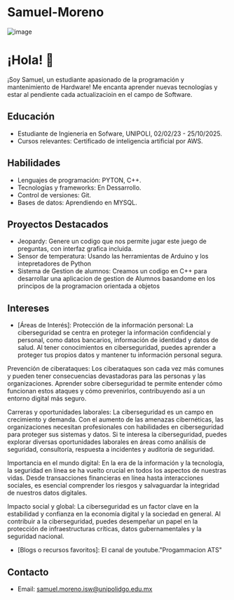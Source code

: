 # Samuel-Moreno
![image](https://github.com/Luiss11/Luiss/assets/135871576/e3e2107f-294e-4e3b-bbe0-c8cb6247a892)
# ¡Hola! 👋

¡Soy Samuel, un estudiante apasionado de la programación y mantenimiento de Hardware! Me encanta aprender nuevas tecnologías y estar al pendiente cada actualizacioin en el campo de Software.



## Educación

- Estudiante de Ingieneria en Sofware, UNIPOLI, 02/02/23 - 25/10/2025.
- Cursos relevantes: Certificado de inteligencia artificial por AWS.

## Habilidades

- Lenguajes de programación: PYTON, C++.
- Tecnologías y frameworks: En Dessarrollo.
- Control de versiones: Git.
- Bases de datos: Aprendiendo en MYSQL.

## Proyectos Destacados

- Jeopardy: Genere un codigo que nos permite jugar este juego de preguntas, con interfaz grafica incluida.
- Sensor de temperatura: Usando las herramientas de Arduino y los intepretadores de Python
- Sistema de Gestion de alumnos: Creamos un codigo en C++ para desarrollar una aplicacion de gestion de Alumnos basandome en los principos de la programacion   orientada a objetos
## Intereses

- [Áreas de Interés]: Protección de la información personal: La ciberseguridad se centra en proteger la información confidencial y personal, como datos bancarios, información de identidad y datos de salud. Al tener conocimientos en ciberseguridad, puedes aprender a proteger tus propios datos y mantener tu información personal segura.

Prevención de ciberataques: Los ciberataques son cada vez más comunes y pueden tener consecuencias devastadoras para las personas y las organizaciones. Aprender sobre ciberseguridad te permite entender cómo funcionan estos ataques y cómo prevenirlos, contribuyendo así a un entorno digital más seguro.

Carreras y oportunidades laborales: La ciberseguridad es un campo en crecimiento y demanda. Con el aumento de las amenazas cibernéticas, las organizaciones necesitan profesionales con habilidades en ciberseguridad para proteger sus sistemas y datos. Si te interesa la ciberseguridad, puedes explorar diversas oportunidades laborales en áreas como análisis de seguridad, consultoría, respuesta a incidentes y auditoría de seguridad.

Importancia en el mundo digital: En la era de la información y la tecnología, la seguridad en línea se ha vuelto crucial en todos los aspectos de nuestras vidas. Desde transacciones financieras en línea hasta interacciones sociales, es esencial comprender los riesgos y salvaguardar la integridad de nuestros datos digitales.

Impacto social y global: La ciberseguridad es un factor clave en la estabilidad y confianza en la economía digital y la sociedad en general. Al contribuir a la ciberseguridad, puedes desempeñar un papel en la protección de infraestructuras críticas, datos gubernamentales y la seguridad nacional.
- [Blogs o recursos favoritos]: El canal de youtube."Progammacion ATS"

## Contacto

- Email: samuel.moreno.isw@unipolidgo.edu.mx

